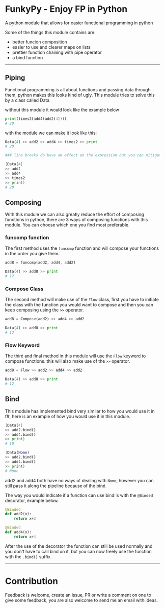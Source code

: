 # FunkyPy - Enjoy FP in Python

A python module that allows for easier functional programming in python

Some of the things this module contains are:

- better funcion composition
- easier to use and clearer maps on lists
- prettier function chaining with pipe operator
- a bind function

---

## Piping

Functional programming is all about functions and passing data through them, python makes this looks kind of ugly. This module tries to solve this by a class called Data.

without this module it would look like the example below

```py
print(times2(add4(add2(4))))
# 20
```
with the module we can make it look like this:
```py
Data(4) >> add2 >> add4 >> times2 >> print
# 20

### line breaks do have an effect on the expression but you can mitigate this by parentheses

(Data(4)
>> add2
>> add4
>> times2
>> print)
# 20
```
## Composing

With this module we can also greatly reduce the effort of composing functions in python, there are 3 ways of composing functions with this module. You can choose which one you find most preferable.

### funcomp function

The first method uses the `funcomp` function and will compose your functions in the order you give them.

```py
add8 = funcomp(add2, add4, add2)

Data(4) >> add8 >> print
# 12
```

### Compose Class

The second method will make use of the `Flow` class, first you have to initiate the class with the function you would want to compose and then you can keep composing using the `>>` operator.

```py
add8 = Compose(add2) >> add4 >> add2

Data(4) >> add8 >> print
# 12
```

### Flow Keyword

The third and final method in this module will use the `Flow` keyword to compose functions. this will also make use of the `>>` operator. 

```py
add8 = Flow >> add2 >> add4 >> add2

Data(4) >> add8 >> print
# 12
```

## Bind

This module has implemented bind very similar to how you would use it in f#, here is an example of how you would use it in this module.

```py
(Data(4) 
>> add2.bind()
>> add4.bind()
>> print)
# 10

(Data(None) 
>> add2.bind()
>> add4.bind()
>> print)
# None
```
add2 and add4 both have no ways of dealing with `None`, however you can still pass it along the pipeline because of the bind. 

The way you would indicate if a function can use bind is with the `@Binded` decorator, example below.
```py
@Binded
def add2(x):
    return x+2

@Binded
def add4(x):
    return x+4
```
After the use of the decorator the function can still be used normally and you don't have to call bind on it, but you can now freely use the function with the `.bind()` suffix.

---

# Contribution

Feedback is welcome, create an issue, PR or write a comment on one to give some feedback, you are also welcome to send me an email with ideas.
